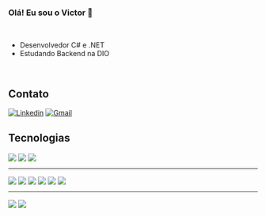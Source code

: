   ### Olá! Eu sou o Victor 👋
<br>

- Desenvolvedor C# e .NET
- Estudando Backend na DIO

<br>

## Contato

[![Linkedin](https://img.shields.io/badge/LinkedIn-0077B5?style=for-the-badge&logo=linkedin&logoColor=white)](https://www.linkedin.com/in/vittoliveiraa/)
[![Gmail](https://img.shields.io/badge/Gmail-D14836?style=for-the-badge&logo=gmail&logoColor=white)](mailto:vittoliveiraa@gmail.com)


## Tecnologias
<div>
        <img align="center" src="https://img.shields.io/badge/C%23-239120?style=for-the-badge&logo=c-sharp&logoColor=white"/>
        <img align="center" src="https://img.shields.io/badge/JavaScript-323330?style=for-the-badge&logo=javascript&logoColor=F7DF1E"/>
        <img align="center" src="https://img.shields.io/badge/.NET-5C2D91?style=for-the-badge&logo=.net&logoColor=white"/>
  <br><hr>
        <img align="center" src="https://img.shields.io/badge/HTML5-E34F26?style=for-the-badge&logo=html5&logoColor=white"/>
        <img align="center" src="https://img.shields.io/badge/CSS3-1572B6?style=for-the-badge&logo=css3&logoColor=white"/>
        <img align="center" src="https://img.shields.io/badge/Bootstrap-563D7C?style=for-the-badge&logo=bootstrap&logoColor=white"/>
        <img align="center" src="https://img.shields.io/badge/Azure-blue?style=for-the-badge&logo=microsoft%20azure&logoColor=blue&labelColor=FFFFFF&link=https%3A%2F%2Fimages.app.goo.gl%2FK7PN1jYJd57x4q7A8"/>
        <img align="center" src="https://img.shields.io/badge/MySQL-00000F?style=for-the-badge&logo=mysql&logoColor=white"/>
        <img align="center" src="https://img.shields.io/badge/Postman-FF6C37.svg?style=for-the-badge&logo=Postman&logoColor=white"/>
  <br><hr>
        <img align="center" src="https://img.shields.io/badge/Windows-000?style=for-the-badge&logo=windows&logoColor=2CA5E0"/>
        <img align="center" src="https://img.shields.io/badge/Ubuntu-35495E?style=for-the-badge&logo=ubuntu&logoColor=2CA5E0"/>
</div><br>
